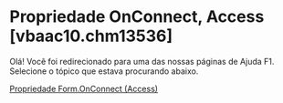 
# Propriedade OnConnect, Access [vbaac10.chm13536]

Olá! Você foi redirecionado para uma das nossas páginas de Ajuda F1. Selecione o tópico que estava procurando abaixo.

[Propriedade Form.OnConnect (Access)](http://msdn.microsoft.com/library/de181e49-ccba-52fa-f521-3e55f3ed78d2%28Office.15%29.aspx)
